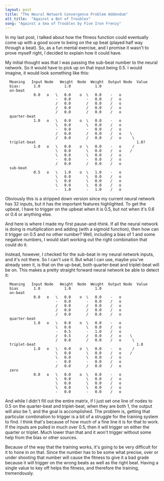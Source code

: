 ```yaml
---
layout: post
title: "The Neural Network Convergence Problem Addendum"
alt_title:  "Against a Bot of Troubles"
song: "Against a Sea of Troubles by Five Iron Frenzy"
---
```


In my last post, I talked about how the fitness function could eventually come
up with a good score to being on the up beat (played half way through a beat).
So, as a fun mental exercise, and I promise it wasn't to prove myself right, I
decided to explain how it could have.

My initial thought was that I was passing the sub-beat number to the neural
network. So it would have to pick up on that input being 0.5. I would imagine,
it would look something like this:

```
  Meaning   Input Node   Weight  Node  Weight  Output Node  Value
  bias:      1.0           1.0           1.0
  on-beat
             0.0   o   \   0.0    o  \   0.0    -   o
                       -   0.0       -   0.0    /   o
                       /   0.0       /   0.0    /   o
                       /   0.0       /   0.0    /   o
                       /   0.0       /   0.0    /   o
  quarter-beat                        
             1.0   o   \   0.0    o  \   0.0    -   o
                       \   0.0       \   0.0    /   o
                       -   0.0       -   0.0    /   o
                       /   0.0       /   0.0    /   o    \
                       /   0.0       /   0.0    /   o     \
  triplet-beat                                              1.0?
             1.0   o   \   0.0    o  \   0.0    -   o     /
                       \   0.0       \   0.0    /   o    /
                       \   0.0       \   0.0    /   o
                       -   0.0       -   0.0    /   o
                       /   0.0       /   0.0    /   o
  sub-beat                            
             0.5   o   \   1.0    o  \   1.0    -   o
                       \   0.0       \   0.0    /   o
                       \   0.0       \   0.0    /   o
                       \   0.0       \   0.0    /   o
                       -   1.0       -   1.0    /   o
```

Obviously this is a stripped down version since my current neural network has 32
inputs, but it has the important features highlighted. To get the upbeat, I have
to trigger on the upbeat when it is 0.5, but not when it's 0.6 or 0.4 or
anything else.

And here is where I made my first pause-and-think. If all the neural network is
doing is multiplication and adding (with a sigmoid function), then how can it
trigger on 0.5 and no other number? Well, including a bias of 1 and some
negative numbers, I would start working out the right combination that could do
it.

Instead, however, I checked for the sub-beat in my neural network inputs, and
it's not there. So I can't use it. But what I can use, maybe you've already seen
it, is that on the up-beat, both quarter-beat and triplet-beat will be on. This
makes a pretty straight forward neural network be able to detect it:

```
  Meaning   Input Node   Weight  Node  Weight  Output Node  Value
  bias       1.0           1.0           1.0
  on-beat
             0.0   o   \   0.0    o  \   0.0    -   o
                       -   0.0       -   0.0    /   o
                       /   0.0       /   0.0    /   o
                       /   0.0       /   0.0    /   o
                       /   0.0       /   0.0    /   o
  quarter-beat                        
             1.0   o   \   0.0    o  \   0.0    -   o
                       \   0.0       \   0.0    /   o
                       -   0.5       -   1.0    /   o
                       /   0.5       /   0.0    /   o    \
                       /   0.0       /   0.0    /   o     \
  triplet-beat                                              1.0
             1.0   o   \   0.0    o  \   0.0    -   o     /
                       \   0.0       \   0.0    /   o    /
                       \   0.0       \   0.0    /   o
                       -   0.0       -   0.0    /   o
                       /   0.0       /   0.0    /   o
  zero                                
             0.0   o   \   0.0    o  \   0.0    -   o
                       \   0.0       \   0.0    /   o
                       \   0.0       \   0.0    /   o
                       \   0.0       \   0.0    /   o
                       -   0.0       -   0.0    /   o
```

And while I didn't fill out the entire matrix, if I just set one line of nodes
to 0.5 on the quarter-beat and triplet-beat, when they are both 1, the output
will also be 1, and the goal is accomplished. The problem is, getting that
particular combination to trigger is a bit of a struggle for the training system
to find. I think that's because of how much of a fine line it is for that to
work. If the inputs are pulled in much over 0.5, then it will trigger on either
the quarter or triplet. Much lower than that and it won't trigger without some
help from the bias or other sources. 

Because of the way that the training works, it's going to be very difficult for
it to hone in on that. Since the number has to be some what precise, over or
under shooting that number will cause the fitness to give it a bad grade because
it will trigger on the wrong beats as well as the right beat. Having a single
value to key off helps the fitness, and therefore the training, tremendously.
